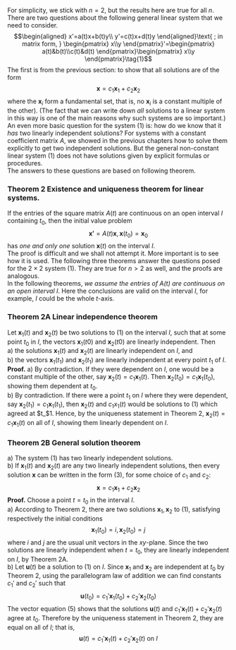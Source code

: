 For simplicity, we stick with $n = 2$, but the results here are true for all $n$. There are two questions about the following general linear system that we need to consider.
$$\begin{aligned}
x'=a(t)x+b(t)y\\
y'=c(t)x+d(t)y
\end{aligned}\text{ ; in matrix form, } \begin{pmatrix}
x\\y
\end{pmatrix}'=\begin{pmatrix}
a(t)&b(t)\\c(t)&d(t)
\end{pmatrix}\begin{pmatrix}
x\\y
\end{pmatrix}\tag{1}$$
The first is from the previous section: to show that all solutions are of the form
$$\boldsymbol{x}=c_1\boldsymbol{x}_1+c_2\boldsymbol{x}_2$$
where the $\boldsymbol{x}_i$ form a fundamental set, that is, no $\boldsymbol{x}_i$ is a constant multiple of the other). (The fact that we can write down *all* solutions to a linear system in this way is one of the main reasons why such systems are so important.)  
An even more basic question for the system $(1)$ is: how do we know that it *has* two linearly independent solutions? For systems with a constant coefficient matrix $A$, we showed in the previous chapters how to solve them explicitly to get two independent solutions. But the general non-constant linear system $(1)$ does not have solutions given by explicit formulas or procedures.  
The answers to these questions are based on following theorem.

### Theorem 2 Existence and uniqueness theorem for linear systems.
If the entries of the square matrix $A(t)$ are continuous on an open interval $I$ containing $t_0$, then the initial value problem
$$\boldsymbol{x'}=A(t)\boldsymbol{x}, \boldsymbol{x}(t_0)=\boldsymbol{x}_0\tag{2}$$
has *one and only one* solution $\boldsymbol{x}(t)$ on the interval $I$.  
The proof is difficult and we shall not attempt it. More important is to see how it is used. The following three theorems answer the questions posed for the $2 \times 2$ system $(1)$. They are true for $n > 2$ as well, and the proofs are analogous.  
In the following theorems, *we assume the entries of $A(t)$ are continuous on an open interval $I$*. Here the conclusions are valid on the interval $I$, for example, $I$ could be the whole $t$-axis.

### Theorem 2A Linear independence theorem
Let $\boldsymbol{x}_1(t)$ and $\boldsymbol{x}_2(t)$ be two solutions to $(1)$ on the interval $I$, such that at some point $t_0$ in $I$, the vectors $\boldsymbol{x}_1(t0)$ and $\boldsymbol{x}_2(t0)$ are linearly independent. Then  
a) the solutions $\boldsymbol{x}_1(t)$ and $\boldsymbol{x}_2(t)$ are linearly independent on $I$, and  
b) the vectors $\boldsymbol{x}_1(t_1)$ and $\boldsymbol{x}_2(t_1)$ are linearly independent at every point $t_1$ of $I$.  
**Proof.** a) By contradiction. If they were dependent on $I$, one would be a constant multiple of the other, say $\boldsymbol{x}_2(t) = c_1\boldsymbol{x}_1(t)$. Then $\boldsymbol{x}_2(t_0) = c_1\boldsymbol{x}_1(t_0)$, showing them dependent at $t_0$.  
b) By contradiction. If there were a point $t_1$ on $I$ where they were dependent, say $\boldsymbol{x}_2(t_1) = c_1\boldsymbol{x}_1(t_1)$, then $\boldsymbol{x}_2(t)$ and $c_1x_1(t)$ would be solutions to $(1)$ which agreed at $t_$1. Hence, by the uniqueness statement in Theorem 2, $\boldsymbol{x}_2(t) = c_1\boldsymbol{x}_1(t)$ on all of $I$, showing them linearly dependent on $I$.

### Theorem 2B General solution theorem
a) The system $(1)$ has two linearly independent solutions.  
b) If $\boldsymbol{x}_1(t)$ and $\boldsymbol{x}_2(t)$ are any two linearly independent solutions, then every solution $\boldsymbol{x}$ can be written in the form $(3)$, for some choice of $c_1$ and $c_2$:
$$\boldsymbol{x}=c_1\boldsymbol{x}_1+c_2\boldsymbol{x}_2\tag{3}$$
**Proof.** Choose a point $t = t_0$ in the interval $I$.  
a) According to Theorem 2, there are two solutions $\boldsymbol{x}_1, \boldsymbol{x}_2$ to $(1)$, satisfying respectively the initial conditions
$$\boldsymbol{x}_1(t_0) = i, \boldsymbol{x}_2(t_0) = j \tag{4}$$
where $i$ and $j$ are the usual unit vectors in the $xy$-plane. Since the two solutions are linearly independent when $t = t_0$, they are linearly independent on $I$, by Theorem 2A.  
b) Let $\boldsymbol{u}(t)$ be a solution to $(1)$ on $I$. Since $\boldsymbol{x}_1$ and $\boldsymbol{x}_2$ are independent at $t_0$ by Theorem 2, using the parallelogram law of addition we can find constants $c_1'$ and $c_2'$ such that
$$\boldsymbol{u}(t_0) = c_1'\boldsymbol{x}_1(t_0) + c_2'\boldsymbol{x}_2(t_0)\tag{5}$$
The vector equation $(5)$ shows that the solutions $\boldsymbol{u}(t)$ and $c_1'\boldsymbol{x}_1(t) + c_2'\boldsymbol{x}_2(t)$ agree at $t_0$. Therefore by the uniqueness statement in Theorem 2, they are
equal on all of $I$; that is,
$$\boldsymbol{u}(t)=c_1'\boldsymbol{x}_1(t) + c_2'\boldsymbol{x}_2(t) \text{ on } I$$
